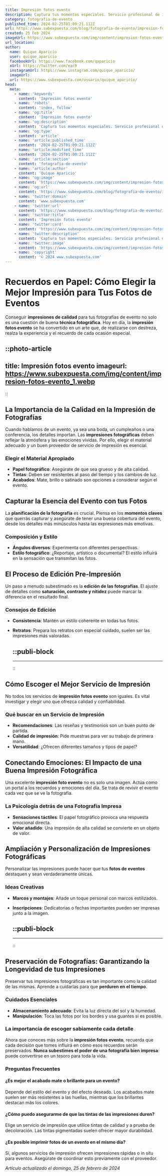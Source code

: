 ```yaml
---
title: Impresión fotos evento
description: Captura tus momentos especiales. Servicio profesional de impresión de fotos para eventos. Calidad y rapidez garantizadas. Guarda tus recuerdos para siempre.
category: fotografia-de-evento
published_time: 2024-02-25T01:09:21.112Z
url: https://www.subexpuesta.com/blog/fotografia-de-evento/impresion-fotos-evento
created: 25 Feb 2024
imageUrl: https://www.subexpuesta.com/img/content/impresion-fotos-evento_1.webp
url_location:
author:
  name: Quique Aparicio
  user: quique_aparicio
  facebookUrl: https://www.facebook.com/qaparicio
  xUrl: https://twitter.com/eac9
  instagramUrl: https://www.instagram.com/quique_aparicio/
  imageUrl: 
  url: https://www.subexpuesta.com/usuario/quique_aparicio/
head:
  meta:
    - name: 'keywords'
      content: 'Impresión fotos evento'
    - name: 'robots'
      content: 'index, follow'
    - name: 'og:title'
      content: 'Impresión fotos evento'
    - name: 'og:description'
      content: 'Captura tus momentos especiales. Servicio profesional de impresión de fotos para eventos. Calidad y rapidez garantizadas. Guarda tus recuerdos para siempre.'
    - name: 'og:type'
      content: 'article'
    - name: 'article:published_time'
      content: '2024-02-25T01:09:21.112Z'
    - name: 'article:modified_time'
      content: '2024-02-25T01:09:21.112Z'
    - name: 'article:section'
      content: 'fotografia-de-evento'
    - name: 'article:author'
      content: 'Quique Aparicio'
    - name: 'og:image'
      content: 'https://www.subexpuesta.com/img/content/impresion-fotos-evento_1.webp'
    - name: 'og:url'
      content: 'https://www.subexpuesta.com/blog/fotografia-de-evento/impresion-fotos-evento'
    - name: 'twitter:domain'
      content: 'www.subexpuesta.com'
    - name: 'twitter:url'
      content: 'https://www.subexpuesta.com/blog/fotografia-de-evento/impresion-fotos-evento'
    - name: 'twitter:title'
      content: 'Impresión fotos evento'
    - name: 'twitter:card'
      content: 'https://www.subexpuesta.com/img/content/impresion-fotos-evento_1.webp'
    - name: 'twitter:description'
      content: 'Captura tus momentos especiales. Servicio profesional de impresión de fotos para eventos. Calidad y rapidez garantizadas. Guarda tus recuerdos para siempre.'
    - name: 'twitter:image'
      content: 'https://www.subexpuesta.com/img/content/impresion-fotos-evento_1.webp'
    - name: 'copyright'
      content: '© 2024 www.subexpuesta.com'
---
```

# Recuerdos en Papel: Cómo Elegir la Mejor Impresión para Tus Fotos de Eventos

Conseguir **impresiones de calidad** para tus fotografías de evento no solo es una cuestión de buena **técnica fotográfica**. Hoy en día, la **impresión fotos evento** se ha convertido en un arte que, de realizarse con destreza, realza la experiencia y el recuerdo de cada ocasión especial.


::photo-article
---
title: Impresión fotos evento
imageurl: https://www.subexpuesta.com/img/content/impresion-fotos-evento_1.webp
---
::


## La Importancia de la Calidad en la Impresión de Fotografías

Cuando hablamos de un evento, ya sea una boda, un cumpleaños o una conferencia, los detalles importan. Las **impresiones fotográficas** deben reflejar la atmósfera y las emociones vividas. Por ello, elegir el material adecuado y un buen proveedor de servicio de impresión es esencial.

### Elegir el Material Apropiado

- **Papel fotográfico**: Asegúrate de que sea grueso y de alta calidad.
- **Tintas**: Deben ser resistentes al paso del tiempo y los cambios de luz.
- **Acabados**: Mate, brillo o satinado son opciones a considerar según el evento.

## Capturar la Esencia del Evento con tus Fotos

La **planificación de la fotografía** es crucial. Piensa en los **momentos claves** que querrás capturar y asegúrate de tener una buena cobertura del evento, desde los detalles más minúsculos hasta las expresiones más emotivas.

### Composición y Estilo

- **Ángulos diversos**: Experimenta con diferentes perspectivas.
- **Estilo fotográfico**: ¿Reportaje, artístico o documental? El estilo influirá en la sensación que transmitan las fotos.

## El Proceso de Edición Pre-Impresión

Un paso a menudo subestimado es la **edición de las fotografías**. El ajuste de detalles como **saturación, contraste y nitidez** puede marcar la diferencia en el resultado final.

### Consejos de Edición

- **Consistencia**: Mantén un estilo coherente en todas tus fotos.
- **Retratos**: Prepara los retratos con especial cuidado, suelen ser las impresiones más valoradas.


  ::publi-block
  ---
  ---
  ::
  
  
## Cómo Escoger el Mejor Servicio de Impresión

No todos los servicios de **impresión fotos evento** son iguales. Es vital investigar y elegir uno que ofrezca calidad y confiabilidad.

### Qué buscar en un Servicio de Impresión

- **Recomendaciones**: Las reseñas y testimonios son un buen punto de partida.
- **Calidad de impresión**: Pide muestras para ver su trabajo de primera mano.
- **Versatilidad**: ¿Ofrecen diferentes tamaños y tipos de papel?

## Conectando Emociones: El Impacto de una Buena Impresión Fotográfica

Una excelente **impresión foto evento** no es solo una imagen. Actúa como un portal a los recuerdos y emociones del día. Se trata de revivir el evento cada vez que se ve la fotografía.

### La Psicología detrás de una Fotografía Impresa

- **Sensaciones táctiles**: El papel fotográfico provoca una respuesta emocional directa.
- **Valor añadido**: Una impresión de alta calidad se convierte en un objeto de valor.

## Ampliación y Personalización de Impresiones Fotográficas

Personalizar las impresiones puede hacer que tus **fotos de eventos** destaquen y sean verdaderamente únicas.

### Ideas Creativas

- **Marcos y montajes**: Añade un toque personal con marcos estilizados.
- **Inscripciones**: Dedicatorias o fechas importantes pueden ser impresas junto a la imagen.


  ::publi-block
  ---
  ---
  ::
  
  
## Preservación de Fotografías: Garantizando la Longevidad de tus Impresiones

Preservar tus impresiones fotográficas es tan importante como la calidad de las mismas. Aprende a cuidarlas para que **perduren en el tiempo**.

### Cuidados Esenciales

- **Almacenamiento adecuado**: Evita la luz directa del sol y la humedad.
- **Manipulación**: Toca las fotos por los bordes y usa guantes si es posible.

### **La importancia de escoger sabiamente cada detalle**

Ahora que conoces más sobre la **impresión fotos evento**, recuerda que cada decisión que tomes influirá en cómo esos recuerdos serán preservados. **Nunca subestimes el poder de una fotografía bien impresa**: puede convertirse en un tesoro para toda la vida.

### Preguntas Frecuentes

#### ¿Es mejor el acabado mate o brillante para un evento?

Depende del estilo del evento y del efecto deseado. Los acabados mate suelen ser más resistentes a las huellas, mientras que los brillantes destacan más los colores.

#### ¿Cómo puedo asegurarme de que las tintas de las impresiones duren?

Elige un servicio de impresión que utilice tintas de calidad y a prueba de decoloración. Las tintas pigmentadas suelen ofrecer mayor durabilidad.

#### ¿Es posible imprimir fotos de un evento en el mismo día?

Sí, algunos servicios de impresión ofrecen impresiones rápidas o in situ para eventos. Asegúrate de coordinar esto previamente con el proveedor.

_Artículo actualizado el domingo, 25 de febrero de 2024_